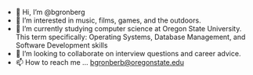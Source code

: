 - 👋 Hi, I’m @bgronberg
- 👀 I’m interested in music, films, games, and the outdoors. 
- 🌱 I’m currently studying computer science at Oregon State University. This term specifically: Operating Systems, Database Management, and Software Development skills
- 💞️ I’m looking to collaborate on interview questions and career advice. 
- 📫 How to reach me ... bgronberb@oregonstate.edu

<!---
bgronberg/bgronberg is a ✨ special ✨ repository because its `README.md` (this file) appears on your GitHub profile.
You can click the Preview link to take a look at your changes.
--->
